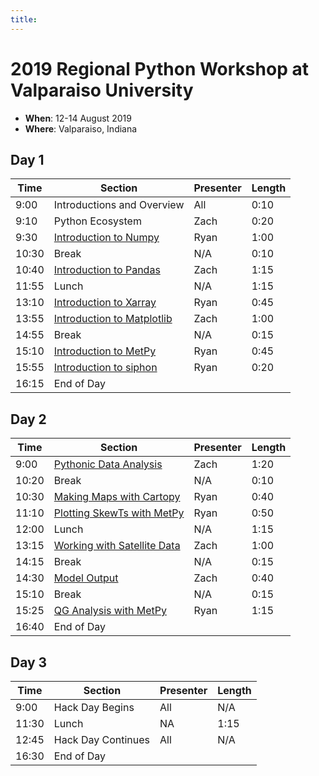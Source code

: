 ```yaml
---
title:
---
```

# 2019 Regional Python Workshop at Valparaiso University

- **When**: 12-14 August 2019
- **Where**: Valparaiso, Indiana

## Day 1

|  Time | Section                                      | Presenter   | Length |
|-------|----------------------------------------------|-------------|--------|
| 9:00 | Introductions and Overview | All | 0:10 |
| 9:10 | Python Ecosystem | Zach | 0:20 |
| 9:30 | [Introduction to Numpy](https://github.com/Unidata/python-workshop/blob/master/notebooks/NumPy/Numpy%20Basics.ipynb) | Ryan | 1:00 |
| 10:30 | Break | N/A | 0:10 |
| 10:40 | [Introduction to Pandas](https://github.com/Unidata/python-workshop/blob/master/notebooks/Pandas/Pandas%20Introduction.ipynb) | Zach | 1:15 |
| 11:55 | Lunch | N/A | 1:15 |
| 13:10 | [Introduction to Xarray](https://github.com/Unidata/python-workshop/blob/master/notebooks/XArray/XArray%20Introduction.ipynb) | Ryan | 0:45 |
| 13:55 | [Introduction to Matplotlib](https://github.com/Unidata/python-workshop/blob/master/notebooks/Matplotlib/Matplotlib%20Basics.ipynb) | Zach | 1:00 |
| 14:55 | Break | N/A | 0:15 |
| 15:10 | [Introduction to MetPy](https://github.com/Unidata/python-workshop/blob/master/notebooks/Metpy_Introduction/Introduction%20to%20MetPy.ipynb) | Ryan | 0:45 |
| 15:55 | [Introduction to siphon](https://github.com/Unidata/python-workshop/blob/master/notebooks/Siphon/Siphon%20Overview.ipynb) | Ryan | 0:20 |
| 16:15 | End of Day |  |

## Day 2

|  Time | Section                                      | Presenter   | Length |
|-------|----------------------------------------------|-------------|--------|
| 9:00 | [Pythonic Data Analysis](https://github.com/Unidata/python-workshop/blob/master/notebooks/Pythonic_Data_Analysis/Pythonic%20Data%20Analysis.ipynb) | Zach | 1:20 |
| 10:20 | Break | N/A | 0:10 |
| 10:30 | [Making Maps with Cartopy](https://github.com/Unidata/python-workshop/blob/master/notebooks/CartoPy/CartoPy.ipynb) | Ryan | 0:40 |
| 11:10 | [Plotting SkewTs with MetPy](https://github.com/Unidata/python-workshop/blob/master/notebooks/Skew_T/SkewT_and_Hodograph.ipynb) | Ryan | 0:50 |
| 12:00 | Lunch | N/A | 1:15 |
| 13:15 | [Working with Satellite Data](https://github.com/Unidata/python-workshop/blob/master/notebooks/Satellite_Data/Working%20with%20Satellite%20Data.ipynb) | Zach | 1:00 |
| 14:15 | Break | N/A | 0:15 |
| 14:30 | [Model Output](https://github.com/Unidata/python-workshop/blob/master/notebooks/Model_Output/Downloading%20model%20fields%20with%20NCSS.ipynb) | Zach | 0:40 |
| 15:10 | Break | N/A | 0:15 |
| 15:25 | [QG Analysis with MetPy](https://github.com/Unidata/python-workshop/blob/master/notebooks/MetPy_Advanced/QG%20Analysis.ipynb) | Ryan | 1:15 |
| 16:40 | End of Day |  |

## Day 3

|  Time | Section                                      | Presenter   | Length |
|-------|----------------------------------------------|-------------|--------|
| 9:00 | Hack Day Begins | All | N/A |
| 11:30 | Lunch | NA | 1:15 |
| 12:45 | Hack Day Continues | All | N/A |
| 16:30 | End of Day |  |
